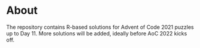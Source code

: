 # About  

The repository contains R-based solutions for Advent of Code 2021 puzzles up to Day 11. More solutions will be added, ideally before AoC 2022 kicks off. 
